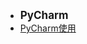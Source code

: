 - <font style="font-weight:bold;font-size:17px;">PyCharm</font>
- [PyCharm使用](编程开发/Python/Python工具/PyCharm/PyCharm使用)
